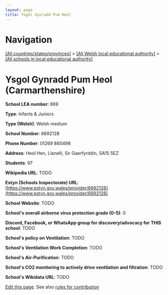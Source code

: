 ```yaml
---
layout: page
title: Ysgol Gynradd Pum Heol
---
```

# Navigation

[[All countries/states/provinces]](../../..) > [[All Welsh local educational authority]](../..) > [[All schools in local educational authority]](..)

# Ysgol Gynradd Pum Heol (Carmarthenshire)

**School LEA number**: 669

**Type**: Infants & Juniors

**Type (Welsh)**: Welsh medium

**School Number**: 6692128

**Phone Number**: 01269 860498

**Address**: Heol Hen, Llanelli, Sir Gaerfyrddin, SA15 5EZ

**Students**: 97

**Wikipedia URL**: TODO

**Estyn (Schools Inspectorate) URL**: [https://www.estyn.gov.wales/provider/6692128](https://www.estyn.gov.wales/provider/6692128)

**School Website**: TODO

**School's overall airborne virus protection grade (0-5)**: 0

**Discord, Facebook, or WhatsApp group for discovery/advocacy for THIS school**: TODO

**School's policy on Ventilation**: TODO

**School's Ventilation Work Completion**: TODO

**School's Air-Purification**: TODO

**School's CO2 monitoring to actively drive ventilation and filtration**: TODO

**School's Wikidata URL**: TODO




[Edit this page](https://github.com/ventilate-schools/Wales/edit/prif/./Carmarthenshire/Ysgol_Gynradd_Pum_Heol.md). See also [rules for contribution](../../../contribution-rules/)
